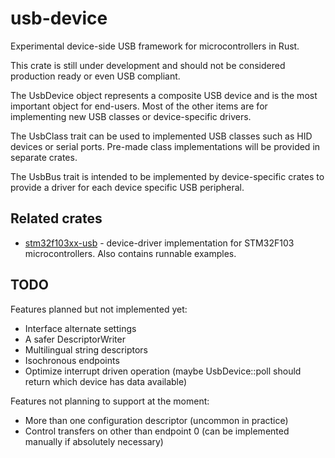 usb-device
==========

Experimental device-side USB framework for microcontrollers in Rust.

This crate is still under development and should not be considered production ready or even USB
compliant.

The UsbDevice object represents a composite USB device and is the most important object for
end-users. Most of the other items are for implementing new USB classes or device-specific drivers.

The UsbClass trait can be used to implemented USB classes such as HID devices or serial ports.
Pre-made class implementations will be provided in separate crates.

The UsbBus trait is intended to be implemented by device-specific crates to provide a driver for
each device specific USB peripheral.

Related crates
--------------

* [stm32f103xx-usb](https://github.com/mvirkkunen/stm32f103xx-usb) - device-driver implementation
  for STM32F103 microcontrollers. Also contains runnable examples.

TODO
----

Features planned but not implemented yet:

- Interface alternate settings
- A safer DescriptorWriter
- Multilingual string descriptors
- Isochronous endpoints
- Optimize interrupt driven operation (maybe UsbDevice::poll should return which device has data
  available)

Features not planning to support at the moment:

- More than one configuration descriptor (uncommon in practice)
- Control transfers on other than endpoint 0 (can be implemented manually if absolutely necessary)